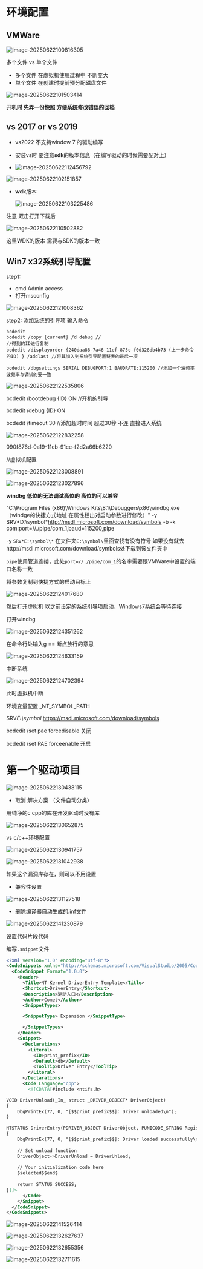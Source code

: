 # 环境配置

## VMWare 

![image-20250622100816305](./%E7%8E%AF%E5%A2%83%E9%85%8D%E7%BD%AE.assets/image-20250622100816305.png)

多个文件 vs 单个文件

- 多个文件 在虚拟机使用过程中 不断变大
- 单个文件 在创建时提前预分配磁盘文件

![image-20250622101503414](./%E7%8E%AF%E5%A2%83%E9%85%8D%E7%BD%AE.assets/image-20250622101503414.png)

**开机时 先弄一份快照 方便系统修改错误的回档**

## vs 2017 or vs 2019  

- vs2022 不支持window 7 的驱动编写

- 安装vs时 要注意**sdk**的版本信息（在编写驱动的时候需要配对上）
- ![image-20250622112456792](./%E7%8E%AF%E5%A2%83%E9%85%8D%E7%BD%AE.assets/image-20250622112456792.png)

![image-20250622102151857](./%E7%8E%AF%E5%A2%83%E9%85%8D%E7%BD%AE.assets/image-20250622102151857.png)

- **wdk**版本

  ![image-20250622103225486](./%E7%8E%AF%E5%A2%83%E9%85%8D%E7%BD%AE.assets/image-20250622103225486.png)

注意 双击打开下载后

![image-20250622110502882](./%E7%8E%AF%E5%A2%83%E9%85%8D%E7%BD%AE.assets/image-20250622110502882.png)

这里WDK的版本 需要与SDK的版本一致



## Win7 x32系统引导配置

step1:

- cmd Admin access
- 打开msconfig

![image-20250622121008362](./%E7%8E%AF%E5%A2%83%E9%85%8D%E7%BD%AE.assets/image-20250622121008362.png)

step2: 添加系统的引导项
	输入命令

```shell
bcdedit
bcdedit /copy {current} /d debug //
//得到的ID进行复制
bcdedit /displayorder {240daa86-7a46-11ef-875c-f0d328db4b73 (上一步命令的ID) } /addlast //将其加入到系统引导配置链表的最后一项
```

`bcdedit /dbgsettings SERIAL DEBUGPORT:1 BAUDRATE:115200
//添加一个波频率  波频率与调试的要一致`

![image-20250622122535806](./%E7%8E%AF%E5%A2%83%E9%85%8D%E7%BD%AE.assets/image-20250622122535806.png)

bcdedit /bootdebug {ID} ON
//开机的引导

bcdedit /debug {ID} ON

bcdedit /timeout 30 //添加超时时间  超过30秒 不连 直接进入系统

![image-20250622122832258](./%E7%8E%AF%E5%A2%83%E9%85%8D%E7%BD%AE.assets/image-20250622122832258.png)



090f876d-0a19-11eb-91ce-f2d2a66b6220





//虚拟机配置

![image-20250622123008891](./%E7%8E%AF%E5%A2%83%E9%85%8D%E7%BD%AE.assets/image-20250622123008891.png)

![image-20250622123027896](./%E7%8E%AF%E5%A2%83%E9%85%8D%E7%BD%AE.assets/image-20250622123027896.png)

**windbg 低位的无法调试高位的  高位的可以兼容**

"C:\Program Files (x86)\Windows Kits\8.1\Debuggers\x86\windbg.exe（windge的快捷方式地址 在属性栏出对启动参数进行修改）" -y SRV*D:\symbol\*http://msdl.microsoft.com/download/symbols -b -k com:port=//./pipe/com_1,baud=115200,pipe

-y `SRV*E:\symbol\*` 在文件夹`E:\symbol\`里面查找有没有符号  如果没有就去http://msdl.microsoft.com/download/symbols处下载到该文件夹中

`pipe`使用管道连接，此处`port=//./pipe/com_1`的名字需要跟VMWare中设置的端口名称一致

将参数复制到快捷方式的启动目标上

![image-20250622124017680](./%E7%8E%AF%E5%A2%83%E9%85%8D%E7%BD%AE.assets/image-20250622124017680.png)



然后打开虚拟机  以之前设定的系统引导项启动，Windows7系统会等待连接

打开windbg

![image-20250622124351262](./%E7%8E%AF%E5%A2%83%E9%85%8D%E7%BD%AE.assets/image-20250622124351262.png)

在命令行处输入g == 断点放行的意思

![image-20250622124633159](./%E7%8E%AF%E5%A2%83%E9%85%8D%E7%BD%AE.assets/image-20250622124633159.png)

中断系统

![image-20250622124702394](./%E7%8E%AF%E5%A2%83%E9%85%8D%E7%BD%AE.assets/image-20250622124702394.png) 

此时虚拟机中断





环境变量配置
_NT_SYMBOL_PATH

SRV*E:\symbol* https://msdl.microsoft.com/download/symbols

bcdedit /set pae forcedisable 关闭

bcdedit /set PAE forceenable 开启



# 第一个驱动项目

![image-20250622130438115](./%E7%8E%AF%E5%A2%83%E9%85%8D%E7%BD%AE.assets/image-20250622130438115.png)

- 取消 解决方案 （文件自动分类）

用纯净的c cpp的库在开发驱动时没有库

![image-20250622130652875](./%E7%8E%AF%E5%A2%83%E9%85%8D%E7%BD%AE.assets/image-20250622130652875.png)

vs c/c++环境配置

![image-20250622130941757](./%E7%8E%AF%E5%A2%83%E9%85%8D%E7%BD%AE.assets/image-20250622130941757.png)

![image-20250622131042938](./%E7%8E%AF%E5%A2%83%E9%85%8D%E7%BD%AE.assets/image-20250622131042938.png)

如果这个漏洞库存在，则可以不用设置



- 兼容性设置

![image-20250622131127518](./%E7%8E%AF%E5%A2%83%E9%85%8D%E7%BD%AE.assets/image-20250622131127518.png)



- 删除编译器自动生成的.inf文件

![image-20250622141230879](./%E7%8E%AF%E5%A2%83%E9%85%8D%E7%BD%AE.assets/image-20250622141230879.png)





设置代码片段代码

编写`.snippet`文件

```xml
<?xml version="1.0" encoding="utf-8"?>
<CodeSnippets xmlns="http://schemas.microsoft.com/VisualStudio/2005/CodeSnippet">
  <CodeSnippet Format="1.0.0">
    <Header>
      <Title>NT Kernel DriverEntry Template</Title>
      <Shortcut>DriverEntry</Shortcut>
      <Description>驱动入口</Description>
      <Author>Comet</Author>
      <SnippetTypes>

      <SnippetType> Expansion </SnippetType>

      </SnippetTypes>
    </Header>
    <Snippet>
      <Declarations>
        <Literal>
          <ID>print_prefix</ID>
          <Default>db</Default>
          <ToolTip>Driver Entry</ToolTip>
        </Literal>
      </Declarations>
      <Code Language="cpp">
        <![CDATA[#include <ntifs.h>

VOID DriverUnload(_In_ struct _DRIVER_OBJECT* DriverObject)
{
    DbgPrintEx(77, 0, "[$$print_prefix$$]: Driver unloaded\n");
}

NTSTATUS DriverEntry(PDRIVER_OBJECT DriverObject, PUNICODE_STRING RegistryPath)
{
    DbgPrintEx(77, 0, "[$$print_prefix$$]: Driver loaded successfully\n");
    
    // Set unload function
    DriverObject->DriverUnload = DriverUnload;
    
    // Your initialization code here
    $selected$$end$
    
    return STATUS_SUCCESS;
}]]>
      </Code>
    </Snippet>
  </CodeSnippet>
</CodeSnippets>
```



![image-20250622141526414](./%E7%8E%AF%E5%A2%83%E9%85%8D%E7%BD%AE.assets/image-20250622141526414.png)

![image-20250622132627637](./%E7%8E%AF%E5%A2%83%E9%85%8D%E7%BD%AE.assets/image-20250622132627637.png)

![image-20250622132655356](./%E7%8E%AF%E5%A2%83%E9%85%8D%E7%BD%AE.assets/image-20250622132655356.png)

![image-20250622132711615](./%E7%8E%AF%E5%A2%83%E9%85%8D%E7%BD%AE.assets/image-20250622132711615.png)



